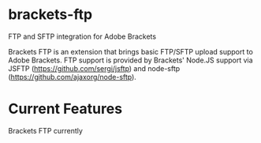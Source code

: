 brackets-ftp
============

FTP and SFTP integration for Adobe Brackets

Brackets FTP is an extension that brings basic FTP/SFTP upload support to Adobe Brackets.
FTP support is provided by Brackets' Node.JS support via JSFTP (https://github.com/sergi/jsftp) and node-sftp (https://github.com/ajaxorg/node-sftp).

Current Features
================
Brackets FTP currently
